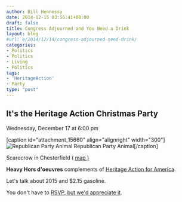 ```yaml
---
author: Bill Hennessy
date: 2014-12-15 03:56:41+00:00
draft: false
title: Congress Adjourned and You Need a Drink
layout: blog
#url: e/2014/12/14/congress-adjourned-need-drink/
categories:
- Politics
- Politics
- Living
- Politics
tags:
- 'HeritageAction'
- Party
type: "post"
---
```


## It's the Heritage Action Christmas Party



Wednesday, December 17 at 6:00 pm

[caption id="attachment_15660" align="alignright" width="300"]![Republican Party Animal](https://hennessysview.com/wp-content/uploads/2014/12/willow-moose-700x500-300x225.jpg)
Republican Party Animal[/caption]

Scarecrow in Chesterfield ( [map )](https://www.google.com/maps/place/Scarecrow/@38.6522863,-90.550996,17z/data=!4m2!3m1!1s0x0000000000000000:0x72e37284d0c31d9b)

**Heavy Hors d'oeuvres** complements of [Heritage Action for America](https://heritageaction.com).

Let's talk about 2015 and $2.15 gasoline.

You don't have to [RSVP, but we'd appreciate it](https://www.facebook.com/events/670405439746815/).




